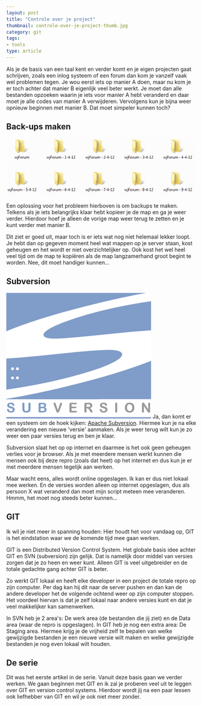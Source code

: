 ```yaml
---
layout: post
title: "Controle over je project"
thumbnail: controle-over-je-project-thumb.jpg
category: git
tags:
- tools
type: article
---
```

Als je de basis van een taal kent en verder komt en je eigen projecten gaat
schrijven, zoals een inlog systeem of een forum dan kom je vanzelf vaak wel
problemen tegen. Je wou eerst iets op manier A doen, maar nu kom je er toch
achter dat manier B eigenlijk veel beter werkt. Je moet dan alle bestanden
opzoeken waarin je iets voor manier A hebt veranderd en daar moet je alle
codes van manier A verwijderen. Vervolgens kun je bijna weer opnieuw beginnen
met manier B. Dat moet simpeler kunnen toch?

<!--more-->

## Back-ups maken

![Back-ups maken - Handig of niet?](/img/2012/04/git-backup.png)

Een oplossing voor het probleem hierboven is om backups te maken. Telkens als
je iets belangrijks klaar hebt kopieer je de map en ga je weer verder.
Hierdoor hoef je alleen de vorige map weer terug te zetten en je kunt verder
met manier B.

Dit ziet er goed uit, maar toch is er iets wat nog niet helemaal lekker loopt.
Je hebt dan op gegeven moment heel wat mappen op je server staan, kost
geheugen en het wordt er niet overzichtelijker op. Ook kost het wel heel veel
tijd om de map te kopiëren als de map langzamerhand groot begint te worden.
Nee, dit moet handiger kunnen...

## Subversion

![controle over je versies](/img/2012/04/git-svn.png)
Ja, dan komt er een systeem om de hoek kijken: [Apache Subversion](http://subversion.apache.org/).
Hiermee kun je na elke verandering een nieuwe 'versie' aanmaken. Als je weer
terug wilt kun je zo weer een paar versies terug en ben je klaar.

Subversion slaat het op op internet en daarmee is het ook geen geheugen
verlies voor je browser. Als je met meerdere mensen werkt kunnen die mensen
ook bij deze repro (zoals dat heet) op het internet en dus kun je er met
meerdere mensen tegelijk aan werken.

Maar wacht eens, alles wordt online opgeslagen. Ik kan er dus niet lokaal mee
werken. En de versies worden alleen op internet opgeslagen, dus als persoon X
wat veranderd dan moet mijn script meteen mee veranderen.
Hmmm, het moet nog steeds beter kunnen...

## GIT

Ik wil je niet meer in spanning houden: Hier houdt het voor vandaag op, GIT is
het eindstation waar we de komende tijd mee gaan werken.

GIT is een Distributed Version Control System. Het globale basis idee achter
GIT en SVN (subversion) zijn gelijk. Dat is namelijk door middel van versies
zorgen dat je zo heen en weer kunt. Alleen GIT is veel uitgebreider en de
totale gedachte gang achter GIT is beter.

Zo werkt GIT lokaal en heeft elke developer in een project de totale repro op
zijn computer. Per dag kan hij dit naar de server pushen en dan kan de andere
developer het de volgende ochtend weer op zijn computer stoppen. Het voordeel
hiervan is dat je zelf lokaal naar andere versies kunt en dat je veel
makkelijker kan samenwerken.

In SVN heb je 2 area's: De werk area (de bestanden die jij ziet) en de Data
area (waar de repro is opgeslagen). In GIT heb je nog een extra area: De
Staging area. Hiermee krijg je de vrijheid zelf te bepalen van welke
gewijzigde bestanden je een nieuwe versie wilt maken en welke gewijzigde
bestanden je nog even lokaal wilt houden.

## De serie

Dit was het eerste artikel in de serie. Vanuit deze basis gaan we verder
werken. We gaan beginnen met GIT en ik zal je proberen veel uit te leggen over
GIT en version control systems. Hierdoor wordt jij na een paar lessen ook
liefhebber van GIT en wil je ook niet meer zonder.
